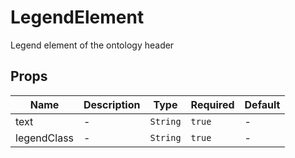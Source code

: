 # LegendElement

Legend element of the ontology header

## Props

<!-- @vuese:LegendElement:props:start -->
|Name|Description|Type|Required|Default|
|---|---|---|---|---|
|text|-|`String`|`true`|-|
|legendClass|-|`String`|`true`|-|

<!-- @vuese:LegendElement:props:end -->


